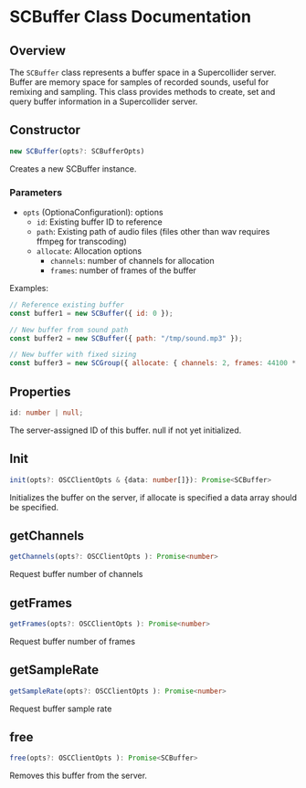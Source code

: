 # SCBuffer Class Documentation

## Overview

The `SCBuffer` class represents a buffer space in a Supercollider server. Buffer are memory space for samples of recorded sounds, useful for remixing and sampling. This class provides methods to create, set and query buffer information in a Supercollider server.

## Constructor

```typescript
new SCBuffer(opts?: SCBufferOpts)
```

Creates a new SCBuffer instance.

### Parameters

- `opts` (OptionaConfigurationl): options
  - `id`: Existing buffer ID to reference
  - `path`: Existing path of audio files (files other than wav requires ffmpeg for transcoding)
  - `allocate`: Allocation options
    - `channels`: number of channels for allocation
    - `frames`: number of frames of the buffer

Examples:

```javascript
// Reference existing buffer
const buffer1 = new SCBuffer({ id: 0 });

// New buffer from sound path
const buffer2 = new SCBuffer({ path: "/tmp/sound.mp3" });

// New buffer with fixed sizing
const buffer3 = new SCGroup({ allocate: { channels: 2, frames: 44100 * 4 } });
```

## Properties

```typescript
id: number | null;
```

The server-assigned ID of this buffer. null if not yet initialized.

## Init

```typescript
init(opts?: OSCClientOpts & {data: number[]}): Promise<SCBuffer>
```

Initializes the buffer on the server, if allocate is specified a data array should be specified.

## getChannels

```typescript
getChannels(opts?: OSCClientOpts ): Promise<number>
```

Request buffer number of channels

## getFrames

```typescript
getFrames(opts?: OSCClientOpts ): Promise<number>
```

Request buffer number of frames

## getSampleRate

```typescript
getSampleRate(opts?: OSCClientOpts ): Promise<number>
```

Request buffer sample rate

## free

```typescript
free(opts?: OSCClientOpts ): Promise<SCBuffer>
```

Removes this buffer from the server.
